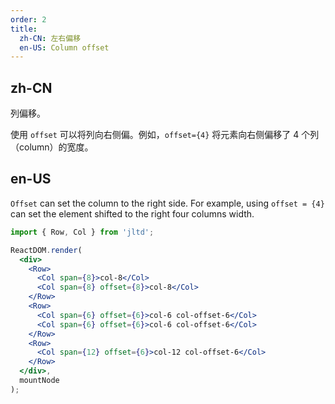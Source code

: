 ```yaml
---
order: 2
title:
  zh-CN: 左右偏移
  en-US: Column offset
---
```


## zh-CN

列偏移。

使用 `offset` 可以将列向右侧偏。例如，`offset={4}` 将元素向右侧偏移了 4 个列（column）的宽度。

## en-US

`Offset` can set the column to the right side. For example, using `offset = {4}` can set the element shifted to the right four columns width.

````jsx
import { Row, Col } from 'jltd';

ReactDOM.render(
  <div>
    <Row>
      <Col span={8}>col-8</Col>
      <Col span={8} offset={8}>col-8</Col>
    </Row>
    <Row>
      <Col span={6} offset={6}>col-6 col-offset-6</Col>
      <Col span={6} offset={6}>col-6 col-offset-6</Col>
    </Row>
    <Row>
      <Col span={12} offset={6}>col-12 col-offset-6</Col>
    </Row>
  </div>,
  mountNode
);
````
